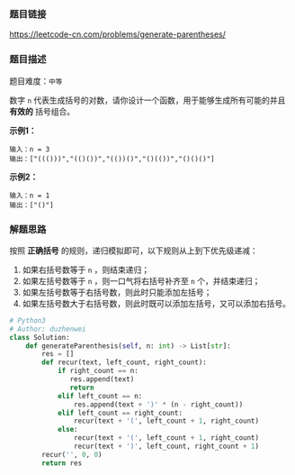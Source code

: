 ### 题目链接
https://leetcode-cn.com/problems/generate-parentheses/

### 题目描述
题目难度：```中等```

数字 ```n``` 代表生成括号的对数，请你设计一个函数，用于能够生成所有可能的并且 **有效的** 括号组合。

**示例1：**
```
输入：n = 3
输出：["((()))","(()())","(())()","()(())","()()()"]
```
**示例2：**
```
输入：n = 1
输出：["()"]
```

### 解题思路
按照 **正确括号** 的规则，递归模拟即可，以下规则从上到下优先级递减：

1. 如果右括号数等于 ```n``` ，则结束递归；
2. 如果左括号数等于 ```n``` ，则一口气将右括号补齐至 ```n``` 个，并结束递归；
3. 如果左括号数等于右括号数，则此时只能添加左括号；
4. 如果左括号数大于右括号数，则此时既可以添加左括号，又可以添加右括号。

```python
# Python3
# Author: duzhenwei
class Solution:
    def generateParenthesis(self, n: int) -> List[str]:
        res = []
        def recur(text, left_count, right_count):
            if right_count == n:
               res.append(text)
               return
            elif left_count == n:
                res.append(text + ')' * (n - right_count))
            elif left_count == right_count:
                recur(text + '(', left_count + 1, right_count)
            else:
                recur(text + '(', left_count + 1, right_count)
                recur(text + ')', left_count, right_count + 1)
        recur('', 0, 0)
        return res
```